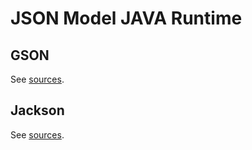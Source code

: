 # JSON Model JAVA Runtime

## GSON

See [sources](https://github.com/google/gson).

## Jackson

See [sources](https://github.com/FasterXML/jackson).
